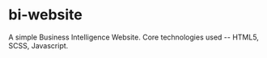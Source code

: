 # bi-website
A simple Business Intelligence Website.
Core technologies used -- HTML5, SCSS, Javascript.

